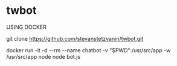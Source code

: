 # twbot

USING DOCKER

git clone https://github.com/stevanstetzvanin/twbot.git

docker run -it -d --rm --name chatbot -v "$PWD":/usr/src/app -w /usr/src/app node node bot.js
